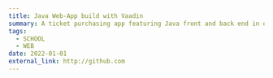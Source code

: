 ```yaml
---
title: Java Web-App build with Vaadin
summary: A ticket purchasing app featuring Java front and back end in order to learn the programming language. (View on GitHub)
tags:
  - SCHOOL
  - WEB
date: 2022-01-01
external_link: http://github.com
---
```

